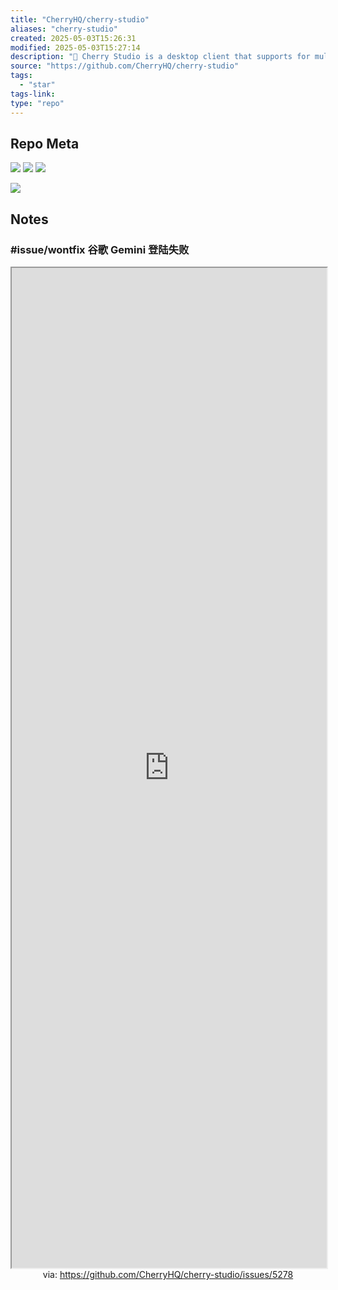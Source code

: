 ```yaml
---
title: "CherryHQ/cherry-studio"
aliases: "cherry-studio"
created: 2025-05-03T15:26:31
modified: 2025-05-03T15:27:14
description: "🍒 Cherry Studio is a desktop client that supports for multiple LLM providers."
source: "https://github.com/CherryHQ/cherry-studio"
tags:
  - "star"
tags-link:
type: "repo"
---
```


## Repo Meta

![](https://img.shields.io/github/stars/CherryHQ/cherry-studio?style=for-the-badge&label=stars) ![](https://img.shields.io/github/repo-size/CherryHQ/cherry-studio?style=for-the-badge&label=size) ![](https://img.shields.io/github/created-at/CherryHQ/cherry-studio?style=for-the-badge&label=since)

[![](https://github-readme-stats.vercel.app/api/pin/?username=CherryHQ&repo=cherry-studio&bg_color=00000000)](https://github.com/CherryHQ/cherry-studio)

## Notes

### #issue/wontfix 谷歌 Gemini 登陆失败

<iframe src='https://github.com/CherryHQ/cherry-studio/issues/5278' style='height:40vh;width:100%' class='iframe-radius' allow='fullscreen'></iframe>
<center>via: <a href='https://github.com/CherryHQ/cherry-studio/issues/5278' target='_blank' class='external-link'>https://github.com/CherryHQ/cherry-studio/issues/5278</a></center>
